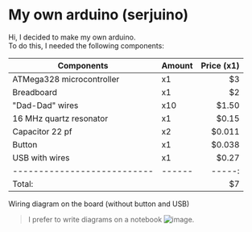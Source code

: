 # My own arduino (serjuino)
Hi, I decided to make my own arduino.  
To do this, I needed the following components:  


| Components                 | Amount | Price (x1) |
| ---------------------------| ------ | -----:     |
| ATMega328 microcontroller  |   x1   |    $3      |
| Breadboard                 |   x1   |    $2      |
| "Dad-Dad" wires            |   x10  | $1.50      |
| 16 MHz quartz resonator    |   x1   | $0.15      | 
| Capacitor 22 pf            |   x2   |$0.011      |
| Button                     |   x1   |$0.038      |
| USB with wires             |   x1   | $0.27      |
| ---------------------------| ------ | -----:     |
|                   Total:   |        |    $7      |
  
Wiring diagram on the board (without button and USB) 
> I prefer to write diagrams on a notebook
![image](https://user-images.githubusercontent.com/93592475/140104658-50603a3b-1a8a-4eb2-add0-5775e373922c.png).
